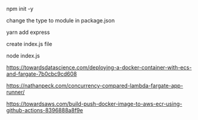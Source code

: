 npm init -y

change the type to module in package.json

yarn add express

create index.js file

node index.js

https://towardsdatascience.com/deploying-a-docker-container-with-ecs-and-fargate-7b0cbc9cd608

https://nathanpeck.com/concurrency-compared-lambda-fargate-app-runner/

https://towardsaws.com/build-push-docker-image-to-aws-ecr-using-github-actions-8396888a8f9e